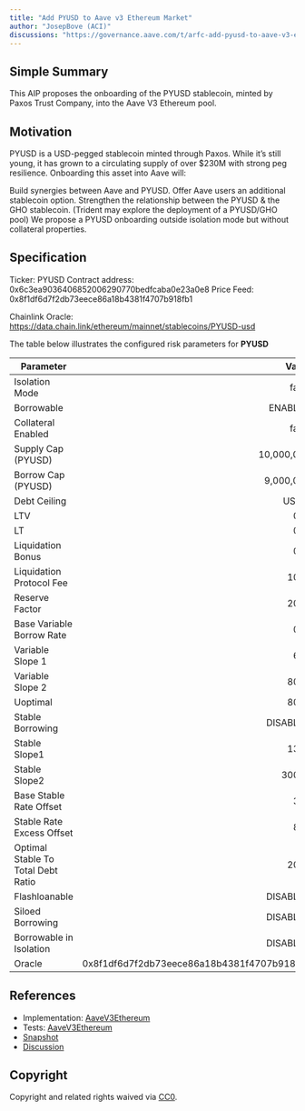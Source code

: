 ```yaml
---
title: "Add PYUSD to Aave v3 Ethereum Market"
author: "JosepBove (ACI)"
discussions: "https://governance.aave.com/t/arfc-add-pyusd-to-aave-v3-ethereum-market/16218/"
---
```


## Simple Summary
This AIP proposes the onboarding of the PYUSD stablecoin, minted by Paxos Trust Company, into the Aave V3 Ethereum pool.

## Motivation
PYUSD is a USD-pegged stablecoin minted through Paxos. While it’s still young, it has grown to a circulating supply of over $230M with strong peg resilience. Onboarding this asset into Aave will:

Build synergies between Aave and PYUSD.
Offer Aave users an additional stablecoin option.
Strengthen the relationship between the PYUSD & the GHO stablecoin. (Trident may explore the deployment of a PYUSD/GHO pool)
We propose a PYUSD onboarding outside isolation mode but without collateral properties.


## Specification
Ticker: PYUSD
Contract address: 0x6c3ea9036406852006290770bedfcaba0e23a0e8
Price Feed: 0x8f1df6d7f2db73eece86a18b4381f4707b918fb1

Chainlink Oracle: https://data.chain.link/ethereum/mainnet/stablecoins/PYUSD-usd

The table below illustrates the configured risk parameters for **PYUSD**

| Parameter                          |                                      Value |
| ---------------------------------- | -----------------------------------------: |
| Isolation Mode                     |                                      false |
| Borrowable                         |                                    ENABLED |
| Collateral Enabled                 |                                      false |
| Supply Cap (PYUSD)                 |                                 10,000,000 |
| Borrow Cap (PYUSD)                 |                                  9,000,000 |
| Debt Ceiling                       |                                      USD 0 |
| LTV                                |                                        0 % |
| LT                                 |                                        0 % |
| Liquidation Bonus                  |                                        0 % |
| Liquidation Protocol Fee           |                                       10 % |
| Reserve Factor                     |                                       20 % |
| Base Variable Borrow Rate          |                                        0 % |
| Variable Slope 1                   |                                        6 % |
| Variable Slope 2                   |                                       80 % |
| Uoptimal                           |                                       80 % |
| Stable Borrowing                   |                                   DISABLED |
| Stable Slope1                      |                                       13 % |
| Stable Slope2                      |                                      300 % |
| Base Stable Rate Offset            |                                        3 % |
| Stable Rate Excess Offset          |                                        8 % |
| Optimal Stable To Total Debt Ratio |                                       20 % |
| Flashloanable                      |                                   DISABLED |
| Siloed Borrowing                   |                                   DISABLED |
| Borrowable in Isolation            |                                   DISABLED |
| Oracle                             | 0x8f1df6d7f2db73eece86a18b4381f4707b918fb1 |

## References

- Implementation: [AaveV3Ethereum](https://github.com/bgd-labs/aave-proposals-v3/blob/main/src/20240125_AaveV3Ethereum_AddPYUSDToAaveV3EthereumMarket/AaveV3Ethereum_AddPYUSDToAaveV3EthereumMarket_20240125.sol)
- Tests: [AaveV3Ethereum](https://github.com/bgd-labs/aave-proposals-v3/blob/main/src/20240125_AaveV3Ethereum_AddPYUSDToAaveV3EthereumMarket/AaveV3Ethereum_AddPYUSDToAaveV3EthereumMarket_20240125.t.sol)
- [Snapshot](https://snapshot.org/#/aave.eth/proposal/0xb91949efad61b134b913d93b00f73ca8a122259e6d1458cf793f22a0eebfd5d5)
- [Discussion](https://governance.aave.com/t/arfc-add-pyusd-to-aave-v3-ethereum-market/16218/)

## Copyright

Copyright and related rights waived via [CC0](https://creativecommons.org/publicdomain/zero/1.0/).

